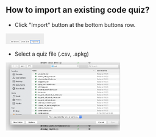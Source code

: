 ## How to import an existing code quiz?

- Click "Import" button at the bottom buttons row.

<img src="images/import-1.png" width="100">

- Select a quiz file (.csv, .apkg)

<img src="images/import-2.png" width="300">
